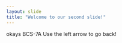 ```yaml
---
layout: slide
title: "Welcome to our second slide!"
---
```

okays BCS-7A
Use the left arrow to go back!
